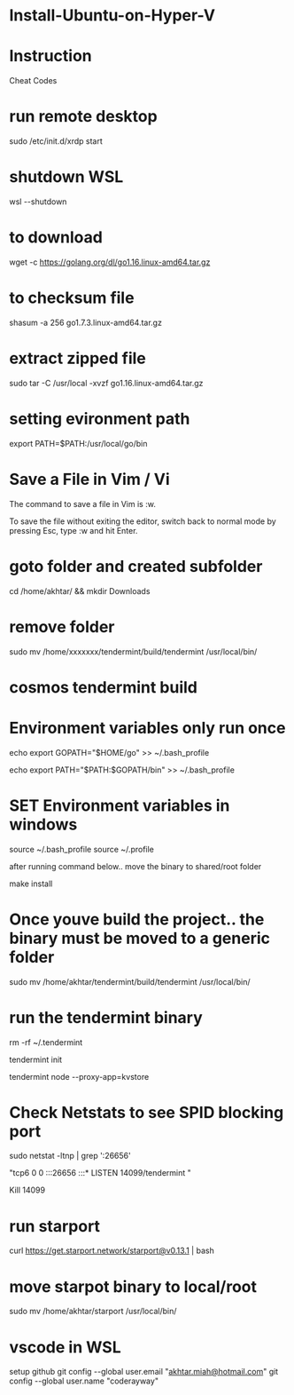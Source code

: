 # Install-Ubuntu-on-Hyper-V

# Instruction
Cheat Codes

# run remote desktop
sudo /etc/init.d/xrdp start

# shutdown WSL
wsl --shutdown

# to download
wget -c https://golang.org/dl/go1.16.linux-amd64.tar.gz
# to checksum file
shasum -a 256 go1.7.3.linux-amd64.tar.gz

# extract zipped file
sudo tar -C /usr/local -xvzf go1.16.linux-amd64.tar.gz

# setting evironment path
export PATH=$PATH:/usr/local/go/bin

# Save a File in Vim / Vi #
The command to save a file in Vim is :w.

To save the file without exiting the editor, switch back to normal mode by pressing Esc, type :w and hit Enter.

# goto folder and created subfolder
 cd /home/akhtar/ && mkdir Downloads

# remove folder
sudo mv /home/xxxxxxx/tendermint/build/tendermint /usr/local/bin/

# cosmos tendermint build

# Environment variables only run once
echo export GOPATH=\"\$HOME/go\" >> ~/.bash_profile

echo export PATH=\"\$PATH:\$GOPATH/bin\" >> ~/.bash_profile

# SET Environment variables in windows
source ~/.bash_profile
source ~/.profile

after running command below.. move the binary to shared/root folder

make install

# Once youve build the project.. the binary must be moved to a generic folder

sudo mv /home/akhtar/tendermint/build/tendermint /usr/local/bin/

# run the tendermint binary
rm -rf ~/.tendermint

tendermint init

tendermint node --proxy-app=kvstore

# Check Netstats to see SPID blocking port
sudo netstat -ltnp | grep ':26656'

"tcp6       0      0 :::26656                :::*                    LISTEN      14099/tendermint   "

Kill 14099

# run starport
curl https://get.starport.network/starport@v0.13.1 | bash

# move starpot binary to local/root
sudo mv /home/akhtar/starport /usr/local/bin/

# vscode in WSL 
setup github
  git config --global user.email "akhtar.miah@hotmail.com"
  git config --global user.name "coderayway"
